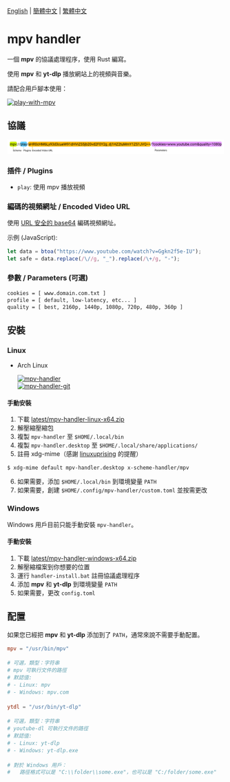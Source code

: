 [English][readme-en] | [簡體中文][readme-zh-hans] | [繁體中文][readme-zh-hant]

[readme-en]: https://github.com/akiirui/mpv-handler/blob/main/README.md
[readme-zh-hans]: https://github.com/akiirui/mpv-handler/blob/main/README.zh-Hans.md
[readme-zh-hant]: https://github.com/akiirui/mpv-handler/blob/main/README.zh-Hant.md

# mpv handler

一個 **mpv** 的協議處理程序，使用 Rust 編寫。

使用 **mpv** 和 **yt-dlp** 播放網站上的視頻與音樂。

請配合用戶腳本使用：

[![play-with-mpv][badges-play-with-mpv]][greasyfork-play-with-mpv]

## 協議

![](share/proto.png)

### 插件 / Plugins

- `play`: 使用 mpv 播放視頻

### 編碼的視頻網址 / Encoded Video URL

使用 [URL 安全的 base64][wiki-url-base64] 編碼視頻網址。

示例 (JavaScript):

```javascript
let data = btoa("https://www.youtube.com/watch?v=Ggkn2f5e-IU");
let safe = data.replace(/\//g, "_").replace(/\+/g, "-");
```

### 參數 / Parameters (可選)

```
cookies = [ www.domain.com.txt ]
profile = [ default, low-latency, etc... ]
quality = [ best, 2160p, 1440p, 1080p, 720p, 480p, 360p ]
```

## 安裝

### Linux

- Arch Linux

  [![mpv-handler][badges-aur]][download-aur] \
  [![mpv-handler-git][badges-aur-git]][download-aur-git]

#### 手動安裝

1. 下載 [latest/mpv-handler-linux-x64.zip][download-linux]
2. 解壓縮壓縮包
3. 複製 `mpv-handler` 至 `$HOME/.local/bin`
4. 複製 `mpv-handler.desktop` 至 `$HOME/.local/share/applications/`
5. 註冊 xdg-mime（感謝 [linuxuprising][linuxuprising] 的提醒）

```
$ xdg-mime default mpv-handler.desktop x-scheme-handler/mpv
```

6. 如果需要，添加 `$HOME/.local/bin` 到環境變量 `PATH`
7. 如果需要，創建 `$HOME/.config/mpv-handler/custom.toml` 並按需更改

### Windows

Windows 用戶目前只能手動安裝 `mpv-handler`。

#### 手動安裝

1. 下載 [latest/mpv-handler-windows-x64.zip][download-windows]
2. 解壓縮檔案到你想要的位置
3. 運行 `handler-install.bat` 註冊協議處理程序
4. 添加 **mpv** 和 **yt-dlp** 到環境變量 `PATH`
5. 如果需要，更改 `config.toml`

## 配置

如果您已經把 **mpv** 和 **yt-dlp** 添加到了 `PATH`，通常來說不需要手動配置。

```toml
mpv = "/usr/bin/mpv"

# 可選，類型：字符串
# mpv 可執行文件的路徑
# 默認值:
# - Linux: mpv
# - Windows: mpv.com

ytdl = "/usr/bin/yt-dlp"

# 可選，類型：字符串
# youtube-dl 可執行文件的路徑
# 默認值:
# - Linux: yt-dlp
# - Windows: yt-dlp.exe

# 對於 Windows 用戶：
#   路徑格式可以是 "C:\\folder\\some.exe"，也可以是 "C:/folder/some.exe"
```

[wiki-url-base64]: https://en.wikipedia.org/wiki/Base64#URL_applications
[badges-aur-git]: https://img.shields.io/aur/version/mpv-handler-git?label=mpv-handler-git&style=for-the-badge
[badges-aur]: https://img.shields.io/aur/version/mpv-handler?label=mpv-handler&style=for-the-badge
[badges-play-with-mpv]: https://img.shields.io/badge/dynamic/json?style=for-the-badge&label=play-with-mpv&prefix=v&query=version&url=https%3A%2F%2Fgreasyfork.org%2Fscripts%2F416271.json
[download-aur-git]: https://aur.archlinux.org/packages/mpv-handler-git/
[download-aur]: https://aur.archlinux.org/packages/mpv-handler/
[download-linux]: https://github.com/akiirui/mpv-handler/releases/latest/download/mpv-handler-linux-x64.zip
[download-windows]: https://github.com/akiirui/mpv-handler/releases/latest/download/mpv-handler-windows-x64.zip
[greasyfork-play-with-mpv]: https://greasyfork.org/scripts/416271-play-with-mpv
[linuxuprising]: https://www.linuxuprising.com/2021/07/open-youtube-and-more-videos-from-your.html

